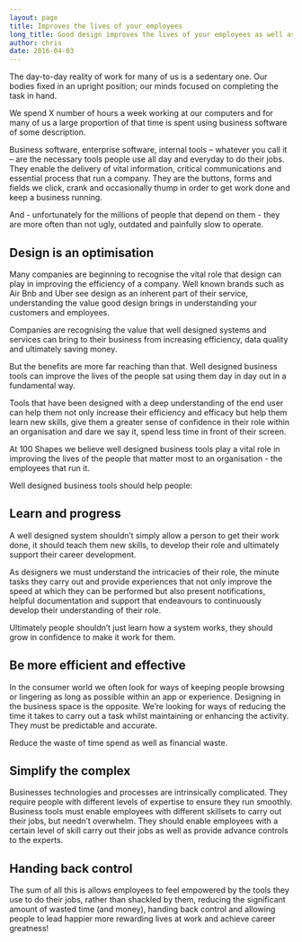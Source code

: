 ```yaml
---
layout: page
title: Improves the lives of your employees
long_title: Good design improves the lives of your employees as well as your organisation
author: chris
date: 2016-04-03
---
```


The day-to-day reality of work for many of us is a sedentary one. Our bodies fixed in an upright position; our minds focused on completing the task in hand.

We spend X number of hours a week working at our computers and for many of us a large proportion of that time is spent using business software of some description.

Business software, enterprise software, internal tools – whatever you call it – are the necessary tools people use all day and everyday to do their jobs. They enable the delivery of vital information, critical communications and essential process that run a company. They are the buttons, forms and fields we click, crank and occasionally thump in order to get work done and keep a business running.

And - unfortunately for the millions of people that depend on them - they are more often than not ugly, outdated and painfully slow to operate.


## Design is an optimisation

Many companies are beginning to recognise the vital role that design can play in improving the efficiency of a company. Well known brands such as Air Bnb and Uber see design as an inherent part of their service, understanding the value good design brings in understanding your customers and employees.

Companies are recognising the value that well designed systems and services can bring to their business from increasing efficiency, data quality and ultimately saving money.

But the benefits are more far reaching than that. Well designed business tools can improve the lives of the people sat using them day in day out in a fundamental way. 

Tools that have been designed with a deep understanding of the end user can help them not only increase their efficiency and efficacy but help them learn new skills, give them a greater sense of confidence in their role within an organisation and dare we say it, spend less time in front of their screen.

At 100 Shapes we believe well designed business tools play a vital role in improving the lives of the people that matter most to an organisation - the employees that run it.

Well designed business tools should help people:

## Learn and progress
 
A well designed system shouldn’t simply allow a person to get their work done, it should teach them new skills, to develop their role and ultimately support their career development.

As designers we must understand the intricacies of their role, the minute tasks they carry out and provide experiences that not only improve the speed at which they can be performed but also present notifications, helpful documentation and support that endeavours to continuously develop their understanding of their role.

Ultimately people shouldn’t just learn how a system works, they should grow in confidence to make it work for them.


## Be more efficient and effective

In the consumer world we often look for ways of keeping people browsing or lingering as long as possible within an app or experience. Designing in the business space is the opposite. We’re looking for ways of reducing the time it takes to carry out a task whilst maintaining or enhancing the activity. They must be predictable and accurate.

Reduce the waste of time spend as well as financial waste.

## Simplify the complex

Businesses technologies and processes are intrinsically complicated. They require people with different levels of expertise to ensure they run smoothly. Business tools must enable employees with different skillsets to carry out their jobs, but needn’t overwhelm. They should enable employees with a certain level of skill carry out their jobs as well as provide advance controls to the experts.

## Handing back control

The sum of all this is allows employees to feel empowered by the tools they use to do their jobs, rather than shackled by them, reducing the significant amount of wasted time (and money), handing back control and allowing people to lead happier more rewarding lives at work and achieve career greatness! 

